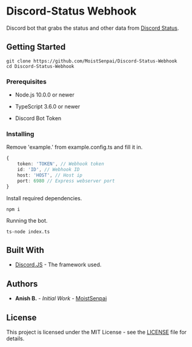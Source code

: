 # Discord-Status Webhook

Discord bot that grabs the status and other data from [Discord Status](https://status.discordapp.com/). 


## Getting Started

```
git clone https://github.com/MoistSenpai/Discord-Status-Webhook
cd Discord-Status-Webhook
```

### Prerequisites

* Node.js 10.0.0 or newer

* TypeScript 3.6.0 or newer

* Discord Bot Token

### Installing

Remove 'example.' from example.config.ts and fill it in.
```ts
{
	token: 'TOKEN', // Webhook token
	id: 'ID', // Webhook ID
	host: 'HOST', // Host ip
	port: 6980 // Express webserver port
}
```

Install required dependencies.

```
npm i
```

Running the bot.

```
ts-node index.ts
```

## Built With

* [Discord.JS](https://github.com/discordjs/discord.js/) - The framework used.

## Authors

* **Anish B.** - *Initial Work* - [MoistSenpai](https://github.com/MoistSenpai)

## License

This project is licensed under the MIT License - see the [LICENSE](LICENSE) file for details.
